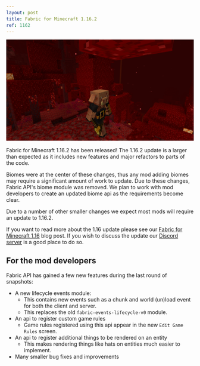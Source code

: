 ```yaml
---
layout: post
title: Fabric for Minecraft 1.16.2
ref: 1162
---
```


![](/assets/external/b8LYWAM.png)

Fabric for Minecraft 1.16.2 has been released! The 1.16.2 update is a larger than expected as it includes new features and major refactors to parts of the code.

Biomes were at the center of these changes, thus any mod adding biomes may require a significant amount of work to update. Due to these changes, Fabric API's biome module was removed. We plan to work with mod developers to create an updated biome api as the requirements become clear.

Due to a number of other smaller changes we expect most mods will require an update to 1.16.2.

If you want to read more about the 1.16 update please see our [Fabric for Minecraft 1.16](https://fabricmc.net/2020/06/23/116.html) blog post. If you wish to discuss the update our [Discord server](https://discord.gg/v6v4pMv) is a good place to do so.

## For the mod developers

Fabric API has gained a few new features during the last round of snapshots:

- A new lifecycle events module:
    - This contains new events such as a chunk and world (un)load event for both the client and server.
    - This replaces the old `fabric-events-lifecycle-v0` module.
- An api to register custom game rules
    - Game rules registered using this api appear in the new `Edit Game Rules` screen.
- An api to register additional things to be rendered on an entity
    - This makes rendering things like hats on entities much easier to implement.
- Many smaller bug fixes and improvements